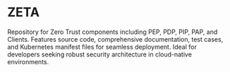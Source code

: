 # ZETA

Repository for Zero Trust components including PEP, PDP, PIP, PAP, and Clients. Features source code, comprehensive documentation, test cases, and Kubernetes manifest files for seamless deployment. Ideal for developers seeking robust security architecture in cloud-native environments.